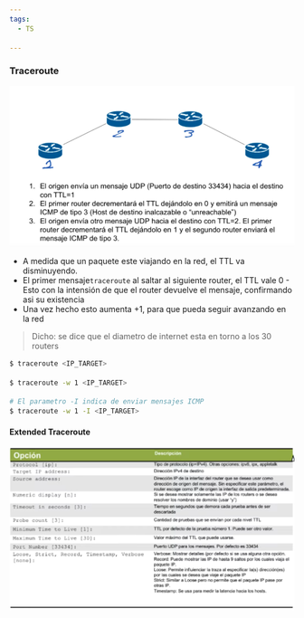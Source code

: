 ```yaml
---
tags:
  - TS
  
---
```


### Traceroute 

![](_anexos_/Screenshot%20from%202024-01-02%2003-03-29.png)

- A medida que un paquete este viajando en la red, el TTL va disminuyendo.
- El primer mensaje`traceroute` al saltar al siguiente router, el TTL vale 0
		- Esto con la intensión de que el router devuelve el mensaje, confirmando asi su existencia
- Una vez hecho esto aumenta +1, para que pueda seguir avanzando en la red

> Dicho: se dice que el diametro de internet esta en torno a los 30 routers

``` bash
$ traceroute <IP_TARGET>

$ traceroute -w 1 <IP_TARGET>

# El parametro -I indica de enviar mensajes ICMP
$ traceroute -w 1 -I <IP_TARGET>
```

#### Extended Traceroute

![](_anexos_/Screenshot%20from%202024-01-02%2003-23-24.png)

